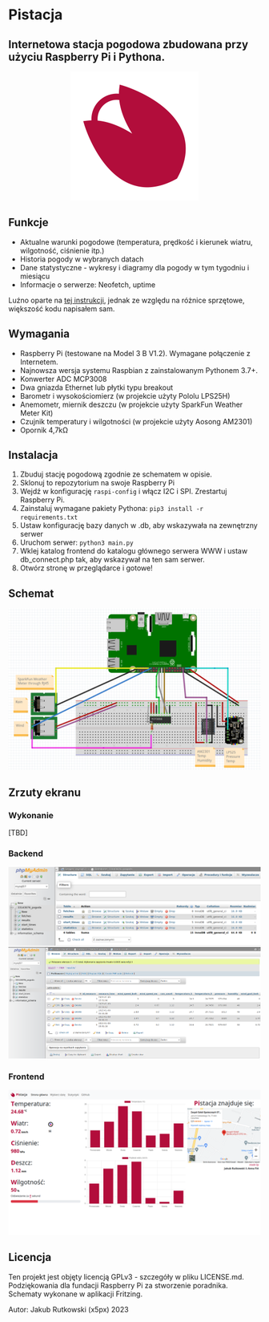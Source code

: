 # Pistacja
## Internetowa stacja pogodowa zbudowana przy użyciu Raspberry Pi i Pythona.

<p align="center">
    <img src="/frontend/data/images/pistacja-logo.svg" alt="pistacja-logo" width="256px" height="256px">
</p>

## Funkcje
* Aktualne warunki pogodowe (temperatura, prędkość i kierunek wiatru, wilgotność, ciśnienie itp.)
* Historia pogody w wybranych datach
* Dane statystyczne - wykresy i diagramy dla pogody w tym tygodniu i miesiącu
* Informacje o serwerze: Neofetch, uptime

Luźno oparte na [tej instrukcji](https://projects.raspberrypi.org/en/projects/build-your-own-weather-station/0), jednak ze względu na różnice sprzętowe, większość kodu napisałem sam.

## Wymagania
* Raspberry Pi (testowane na Model 3 B V1.2). Wymagane połączenie z Internetem.
* Najnowsza wersja systemu Raspbian z zainstalowanym Pythonem 3.7+.
* Konwerter ADC MCP3008
* Dwa gniazda Ethernet lub płytki typu breakout
* Barometr i wysokościomierz (w projekcie użyty Pololu LPS25H)
* Anemometr, miernik deszczu (w projekcie użyty SparkFun Weather Meter Kit)
* Czujnik temperatury i wilgotności (w projekcie użyty Aosong AM2301)
* Opornik 4,7kΩ

## Instalacja
1. Zbuduj stację pogodową zgodnie ze schematem w opisie.
2. Sklonuj to repozytorium na swoje Raspberry Pi
3. Wejdź w konfigurację `raspi-config` i włącz I2C i SPI. Zrestartuj Raspberry Pi.
4. Zainstaluj wymagane pakiety Pythona: `pip3 install -r requirements.txt`
5. Ustaw konfigurację bazy danych w .db, aby wskazywała na zewnętrzny serwer
6. Uruchom serwer: `python3 main.py`
7. Wklej katalog frontend do katalogu głównego serwera WWW i ustaw db_connect.php tak, aby wskazywał na ten sam serwer.
8. Otwórz stronę w przeglądarce i gotowe!

## Schemat
![schemat](./resources/schematic.png)

## Zrzuty ekranu

### Wykonanie
[TBD]

### Backend
![database](./resources/database.png)
![results](./resources/results.png)

### Frontend
![website](./resources/website.png)

## Licencja
Ten projekt jest objęty licencją GPLv3 - szczegóły w pliku LICENSE.md.
Podziękowania dla fundacji Raspberry Pi za stworzenie poradnika.
Schematy wykonane w aplikacji Fritzing.

Autor: Jakub Rutkowski (x5px) 2023

